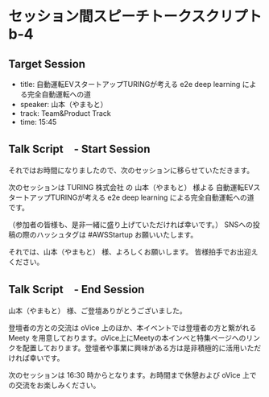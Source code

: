 # セッション間スピーチトークスクリプト b-4

## Target Session
- title: 自動運転EVスタートアップTURINGが考える e2e deep learning による完全自動運転への道
- speaker: 山本（やまもと）
- track: Team&Product Track
- time: 15:45

## Talk Script　- Start Session

それではお時間になりましたので、次のセッションに移らせていただきます。

次のセッションは TURING 株式会社 の 山本（やまもと） 様よる 自動運転EVスタートアップTURINGが考える e2e deep learning による完全自動運転への道　です。

（参加者の皆様も、是非一緒に盛り上げていただければ幸いです。）
SNSへの投稿の際のハッシュタグは #AWSStartup お願いいたします。

それでは、山本（やまもと） 様、よろしくお願いします。
皆様拍手でお出迎えください。

## Talk Script　- End Session

山本（やまもと） 様、ご登壇ありがとうございました。

登壇者の方との交流は oVice 上のほか、本イベントでは登壇者の方と繋がれる Meety を用意しております。oVice上にMeetyの本インベと特集ページへのリンクを配置しております。登壇者や事業に興味がある方は是非積極的に活用いただければ幸いです。

次のセッションは 16:30 時からとなります。お時間まで休憩および oVice 上での交流をお楽しみください。

